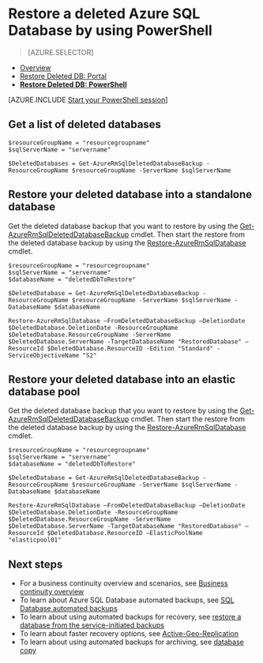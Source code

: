 <properties
	pageTitle="Restore a deleted Azure SQL Database (PowerShell) | Microsoft Azure"
	description="Restore a deleted Azure SQL Database (PowerShell)."
	services="sql-database"
	documentationCenter=""
	authors="stevestein"
	manager="jhubbard"
	editor=""/>

<tags
	ms.service="sql-database"
	ms.devlang="NA"
	ms.date="10/12/2016"
	ms.author="sstein"
	ms.workload="NA"
	ms.topic="article"
	ms.tgt_pltfrm="NA"/>


# Restore a deleted Azure SQL Database by using PowerShell

> [AZURE.SELECTOR]
- [Overview](sql-database-recovery-using-backups.md)
- [Restore Deleted DB: Portal](sql-database-restore-deleted-database-portal.md)
- [**Restore Deleted DB: PowerShell**](sql-database-restore-deleted-database-powershell.md)

[AZURE.INCLUDE [Start your PowerShell session](../../includes/sql-database-powershell.md)]


## Get a list of deleted databases

```
$resourceGroupName = "resourcegroupname"
$sqlServerName = "servername"

$DeletedDatabases = Get-AzureRmSqlDeletedDatabaseBackup -ResourceGroupName $resourceGroupName -ServerName $sqlServerName
```

## Restore your deleted database into a standalone database

Get the deleted database backup that you want to restore by using the [Get-AzureRmSqlDeletedDatabaseBackup](https://msdn.microsoft.com/library/azure/mt693387(v=azure.300/).aspx) cmdlet. Then start the restore from the deleted database backup by using the [Restore-AzureRmSqlDatabase](https://msdn.microsoft.com/library/azure/mt693390(v=azure.300/).aspx) cmdlet.

```
$resourceGroupName = "resourcegroupname"
$sqlServerName = "servername"
$databaseName = "deletedDbToRestore"

$DeletedDatabase = Get-AzureRmSqlDeletedDatabaseBackup -ResourceGroupName $resourceGroupName -ServerName $sqlServerName -DatabaseName $databaseName

Restore-AzureRmSqlDatabase –FromDeletedDatabaseBackup –DeletionDate $DeletedDatabase.DeletionDate -ResourceGroupName $DeletedDatabase.ResourceGroupName -ServerName $DeletedDatabase.ServerName -TargetDatabaseName "RestoredDatabase" –ResourceId $DeletedDatabase.ResourceID -Edition "Standard" -ServiceObjectiveName "S2"
```


## Restore your deleted database into an elastic database pool

Get the deleted database backup that you want to restore by using the [Get-AzureRmSqlDeletedDatabaseBackup](https://msdn.microsoft.com/library/azure/mt693387(v=azure.300/).aspx) cmdlet. Then start the restore from the deleted database backup by using the [Restore-AzureRmSqlDatabase](https://msdn.microsoft.com/library/azure/mt693390(v=azure.300/).aspx) cmdlet.

```
$resourceGroupName = "resourcegroupname"
$sqlServerName = "servername"
$databaseName = "deletedDbToRestore"

$DeletedDatabase = Get-AzureRmSqlDeletedDatabaseBackup -ResourceGroupName $resourceGroupName -ServerName $sqlServerName -DatabaseName $databaseName

Restore-AzureRmSqlDatabase –FromDeletedDatabaseBackup –DeletionDate $DeletedDatabase.DeletionDate -ResourceGroupName $DeletedDatabase.ResourceGroupName -ServerName $DeletedDatabase.ServerName -TargetDatabaseName "RestoredDatabase" –ResourceId $DeletedDatabase.ResourceID –ElasticPoolName "elasticpool01"
```


## Next steps

- For a business continuity overview and scenarios, see [Business continuity overview](sql-database-business-continuity.md)
- To learn about Azure SQL Database automated backups, see [SQL Database automated backups](sql-database-automated-backups.md)
- To learn about using automated backups for recovery, see [restore a database from the service-initiated backups](sql-database-recovery-using-backups.md)
- To learn about faster recovery options, see [Active-Geo-Replication](sql-database-geo-replication-overview.md)  
- To learn about using automated backups for archiving, see [database copy](sql-database-copy.md)
